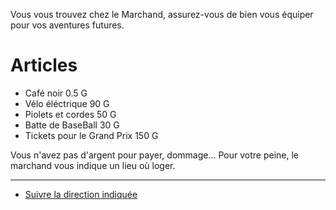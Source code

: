 Vous vous trouvez chez le Marchand, assurez-vous de bien vous équiper pour vos aventures futures.


# Articles
- Café noir 0.5 G
- Vélo éléctrique 90 G
- Piolets et cordes  50 G
- Batte de BaseBall 30 G
- Tickets pour le Grand Prix 150 G

Vous n'avez pas d'argent pour payer, dommage... Pour votre peine, le marchand vous indique un lieu où loger.

***

- [Suivre la direction indiquée](https://github.com/Yacine-Oussadi/TP_Techmed_Groupe_1_Labyrinth/blob/main/circuitdemonaco.md) 